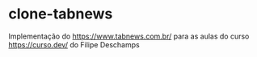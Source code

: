 # clone-tabnews

Implementação do https://www.tabnews.com.br/ para as aulas do curso https://curso.dev/ do Filipe Deschamps
